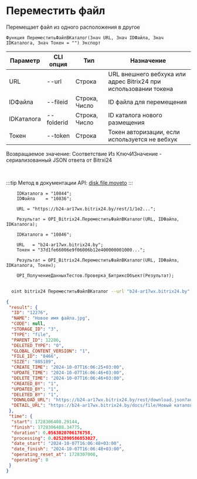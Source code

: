 ﻿---
sidebar_position: 9
---

# Переместить файл
 Перемещает файл из одного расположения в другое



`Функция ПереместитьФайлВКаталог(Знач URL, Знач IDФайла, Знач IDКаталога, Знач Токен = "") Экспорт`

  | Параметр | CLI опция | Тип | Назначение |
  |-|-|-|-|
  | URL | --url | Строка | URL внешнего вебхука или адрес Bitrix24 при использовании токена |
  | IDФайла | --fileid | Строка, Число | ID файла для перемещения |
  | IDКаталога | --folderid | Строка, Число | ID каталога нового размещения |
  | Токен | --token | Строка | Токен авторизации, если используется не вебхук |

  
  Возвращаемое значение:   Соответствие Из КлючИЗначение - сериализованный JSON ответа от Bitrxi24

<br/>

:::tip
Метод в документации API: [disk.file.moveto](https://dev.1c-bitrix.ru/rest_help/disk/file/disk_file_moveto.php)
:::
<br/>


```bsl title="Пример кода"
    IDКаталога = "10844";
    IDФайла    = "10836";

    URL = "https://b24-ar17wx.bitrix24.by/rest/1/1o2...";

    Результат = OPI_Bitrix24.ПереместитьФайлВКаталог(URL, IDФайла, IDКаталога);

    IDКаталога = "10846";

    URL   = "b24-ar17wx.bitrix24.by";
    Токен = "37d1fe66006e9f06006b12e400000001000...";

    Результат = OPI_Bitrix24.ПереместитьФайлВКаталог(URL, IDФайла, IDКаталога, Токен);

    OPI_ПолучениеДанныхТестов.Проверка_БитриксОбъект(Результат);
```



```sh title="Пример команды CLI"
    
  oint bitrix24 ПереместитьФайлВКаталог --url "b24-ar17wx.bitrix24.by" --fileid "2484" --folderid "2494" --token "56898d66006e9f06006b12e400000001000..."

```

```json title="Результат"
{
 "result": {
  "ID": "12276",
  "NAME": "Новое имя файла.jpg",
  "CODE": null,
  "STORAGE_ID": "3",
  "TYPE": "file",
  "PARENT_ID": 12286,
  "DELETED_TYPE": "0",
  "GLOBAL_CONTENT_VERSION": "1",
  "FILE_ID": "8466",
  "SIZE": "805189",
  "CREATE_TIME": "2024-10-07T16:06:25+03:00",
  "UPDATE_TIME": "2024-10-07T16:06:46+03:00",
  "DELETE_TIME": "2024-10-07T16:06:46+03:00",
  "CREATED_BY": "1",
  "UPDATED_BY": "1",
  "DELETED_BY": "1",
  "DOWNLOAD_URL": "https://b24-ar17wx.bitrix24.by/rest/download.json?auth=a9ea0367006e9f06006b12e4000000010000077cf7361dce36b4295333ecec6bf0f55c&token=disk%7CaWQ9MTIyNzYmXz1kOG9TTzdwRUE0UjI4b2hQMjd2Q1ZlYk8wWnF6VGFBWQ%3D%3D%7CImRvd25sb2FkfGRpc2t8YVdROU1USXlOelltWHoxa09HOVRUemR3UlVFMFVqSTRiMmhRTWpkMlExWmxZazh3V25GNlZHRkJXUT09fGE5ZWEwMzY3MDA2ZTlmMDYwMDZiMTJlNDAwMDAwMDAxMDAwMDA3N2NmNzM2MWRjZTM2YjQyOTUzMzNlY2VjNmJmMGY1NWMi.seq%2Fj42LV2DA%2Fbol25V0tXK%2BZNIkjBweJUIeS7ngvyw%3D",
  "DETAIL_URL": "https://b24-ar17wx.bitrix24.by/docs/file/Новый каталог/Новый подкаталог/Новое имя файла.jpg"
 },
 "time": {
  "start": 1728306408.29144,
  "finish": 1728306408.34775,
  "duration": 0.0563020706176758,
  "processing": 0.0252890586853027,
  "date_start": "2024-10-07T16:06:48+03:00",
  "date_finish": "2024-10-07T16:06:48+03:00",
  "operating_reset_at": 1728307008,
  "operating": 0
 }
}
```

